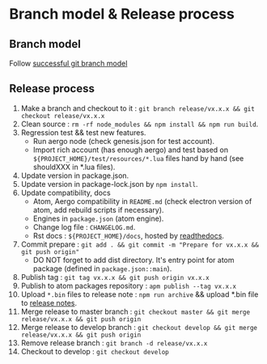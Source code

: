 # Branch model & Release process

## Branch model

Follow [successful git branch model](https://nvie.com/posts/a-successful-git-branching-model/)

## Release process

1. Make a branch and checkout to it : `git branch release/vx.x.x && git checkout release/vx.x.x`
2. Clean source : `rm -rf node_modules && npm install && npm run build`.
3. Regression test && test new features.
   - Run aergo node (check genesis.json for test account).
   - Import rich account (has enough aergo) and test based on `${PROJECT_HOME}/test/resources/*.lua` files hand by hand (see shouldXXX in *.lua files).
4. Update version in package.json.
5. Update version in package-lock.json by `npm install`.
6. Update compatibility, docs
   - Atom, Aergo compatibility in `README.md` (check electron version of atom, add rebuild scripts if necessary).
   - Engines in `package.json` (atom engine).
   - Change log file : `CHANGELOG.md`.
   - Rst docs : `${PROJECT_HOME}/docs`, hosted by [readthedocs](https://readthedocs.org/).
7. Commit prepare : `git add . && git commit -m "Prepare for vx.x.x && git push origin"`
   - DO NOT forget to add dist directory. It's entry point for atom package (defined in `package.json::main`).
8. Publish tag : `git tag vx.x.x && git push origin vx.x.x`
9. Publish to atom packages repository : `apm publish --tag vx.x.x`
10. Upload `*.bin` files to release note : `npm run archive` && upload *.bin file to [release notes](https://github.com/aergoio/athena-ide-atom/releases).
11. Merge release to master branch : `git checkout master && git merge release/vx.x.x && git push origin`
12. Merge release to develop branch : `git checkout develop && git merge release/vx.x.x && git push origin`
13. Remove release branch : `git branch -d release/vx.x.x`
14. Checkout to develop : `git checkout develop`
